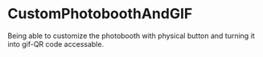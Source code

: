 # CustomPhotoboothAndGIF
Being able to customize the photobooth with physical button and turning it into gif-QR code accessable.
